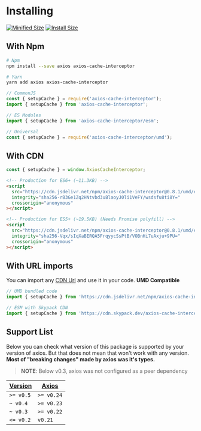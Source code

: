 # Installing

<a href="https://bundlephobia.com/package/axios-cache-interceptor@latest"
    ><img
      src="https://img.shields.io/bundlephobia/minzip/axios-cache-interceptor/latest?style=flat"
      target="_blank"
      alt="Minified Size"
  /></a> <a href="https://packagephobia.com/result?p=axios-cache-interceptor@latest"
    ><img
      src="https://packagephobia.com/badge?p=axios-cache-interceptor@latest"
      target="_blank"
      alt="Install Size"
  /></a>

## With Npm

```sh
# Npm
npm install --save axios axios-cache-interceptor

# Yarn
yarn add axios axios-cache-interceptor
```

```js
// CommonJS
const { setupCache } = require('axios-cache-interceptor');
import { setupCache } from 'axios-cache-interceptor';

// ES Modules
import { setupCache } from 'axios-cache-interceptor/esm';

// Universal
const { setupCache } = require('axios-cache-interceptor/umd');
```

## With CDN

```js
const { setupCache } = window.AxiosCacheInterceptor;
```

```html
<!-- Production for ES6+ (~11.3KB) -->
<script
  src="https://cdn.jsdelivr.net/npm/axios-cache-interceptor@0.8.1/umd/es6.min.js"
  integrity="sha256-rB3Ge1Zq2HNtvbd3uBlaoyJ0li1VeFY/wsdsfu8ti8Y="
  crossorigin="anonymous"
></script>

<!-- Production for ES5+ (~19.5KB) (Needs Promise polyfill) -->
<script
  src="https://cdn.jsdelivr.net/npm/axios-cache-interceptor@0.8.1/umd/es5.min.js"
  integrity="sha256-Vqx/sIqXaBERQA5FrqyycSsPtB/VOBnHi7uAxju+9PU="
  crossorigin="anonymous"
></script>
```

## With URL imports

You can import any [CDN Url](#with-cdns) and use it in your code. **UMD Compatible**

```js
// UMD bundled code
import { setupCache } from 'https://cdn.jsdelivr.net/npm/axios-cache-interceptor@0.8.1/umd/es6.min.js';

// ESM with Skypack CDN
import { setupCache } from 'https://cdn.skypack.dev/axios-cache-interceptor@0.8.1';
```

## Support List

Below you can check what version of this package is supported by your version of axios.
But that does not mean that won't work with any version. **Most of "breaking changes" made
by axios was it's types.**

> **NOTE**: Below v0.3, axios was not configured as a peer dependency

| [Version](https://github.com/arthurfiorette/axios-cache-interceptor/releases) | [Axios](https://github.com/axios/axios/releases) |
| ----------------------------------------------------------------------------- | ------------------------------------------------ |
| `>= v0.5`                                                                     | `>= v0.24`                                       |
| `~ v0.4`                                                                      | `>= v0.23`                                       |
| `~ v0.3`                                                                      | `>= v0.22`                                       |
| `<= v0.2`                                                                     | `v0.21`                                          |
